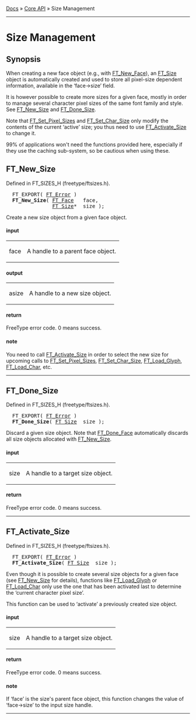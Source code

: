 [Docs](ft2-index.md) &raquo; [Core API](ft2-toc.md#core-api) &raquo; Size Management

-------------------------------


# Size Management

## Synopsis

When creating a new face object (e.g., with <a href="../ft2-base_interface/#ft_new_face">FT_New_Face</a>), an <a href="../ft2-base_interface/#ft_size">FT_Size</a> object is automatically created and used to store all pixel-size dependent information, available in the &lsquo;face-&gt;size&rsquo; field.

It is however possible to create more sizes for a given face, mostly in order to manage several character pixel sizes of the same font family and style. See <a href="../ft2-sizes_management/#ft_new_size">FT_New_Size</a> and <a href="../ft2-sizes_management/#ft_done_size">FT_Done_Size</a>.

Note that <a href="../ft2-base_interface/#ft_set_pixel_sizes">FT_Set_Pixel_Sizes</a> and <a href="../ft2-base_interface/#ft_set_char_size">FT_Set_Char_Size</a> only modify the contents of the current &lsquo;active&rsquo; size; you thus need to use <a href="../ft2-sizes_management/#ft_activate_size">FT_Activate_Size</a> to change it.

99% of applications won't need the functions provided here, especially if they use the caching sub-system, so be cautious when using these.

## FT_New_Size

Defined in FT_SIZES_H (freetype/ftsizes.h).

<pre>
  FT_EXPORT( <a href="../ft2-basic_types/#ft_error">FT_Error</a> )
  <b>FT_New_Size</b>( <a href="../ft2-base_interface/#ft_face">FT_Face</a>   face,
               <a href="../ft2-base_interface/#ft_size">FT_Size</a>*  size );
</pre>


Create a new size object from a given face object.

<h4>input</h4>
<table class="fields">
<tr><td class="val" id="face">face</td><td class="desc">

A handle to a parent face object.
</td></tr>
</table>

<h4>output</h4>
<table class="fields">
<tr><td class="val" id="asize">asize</td><td class="desc">

A handle to a new size object.
</td></tr>
</table>

<h4>return</h4>

FreeType error code. 0&nbsp;means success.

<h4>note</h4>

You need to call <a href="../ft2-sizes_management/#ft_activate_size">FT_Activate_Size</a> in order to select the new size for upcoming calls to <a href="../ft2-base_interface/#ft_set_pixel_sizes">FT_Set_Pixel_Sizes</a>, <a href="../ft2-base_interface/#ft_set_char_size">FT_Set_Char_Size</a>, <a href="../ft2-base_interface/#ft_load_glyph">FT_Load_Glyph</a>, <a href="../ft2-base_interface/#ft_load_char">FT_Load_Char</a>, etc.

<hr />

## FT_Done_Size

Defined in FT_SIZES_H (freetype/ftsizes.h).

<pre>
  FT_EXPORT( <a href="../ft2-basic_types/#ft_error">FT_Error</a> )
  <b>FT_Done_Size</b>( <a href="../ft2-base_interface/#ft_size">FT_Size</a>  size );
</pre>


Discard a given size object. Note that <a href="../ft2-base_interface/#ft_done_face">FT_Done_Face</a> automatically discards all size objects allocated with <a href="../ft2-sizes_management/#ft_new_size">FT_New_Size</a>.

<h4>input</h4>
<table class="fields">
<tr><td class="val" id="size">size</td><td class="desc">

A handle to a target size object.
</td></tr>
</table>

<h4>return</h4>

FreeType error code. 0&nbsp;means success.

<hr />

## FT_Activate_Size

Defined in FT_SIZES_H (freetype/ftsizes.h).

<pre>
  FT_EXPORT( <a href="../ft2-basic_types/#ft_error">FT_Error</a> )
  <b>FT_Activate_Size</b>( <a href="../ft2-base_interface/#ft_size">FT_Size</a>  size );
</pre>


Even though it is possible to create several size objects for a given face (see <a href="../ft2-sizes_management/#ft_new_size">FT_New_Size</a> for details), functions like <a href="../ft2-base_interface/#ft_load_glyph">FT_Load_Glyph</a> or <a href="../ft2-base_interface/#ft_load_char">FT_Load_Char</a> only use the one that has been activated last to determine the &lsquo;current character pixel size&rsquo;.

This function can be used to &lsquo;activate&rsquo; a previously created size object.

<h4>input</h4>
<table class="fields">
<tr><td class="val" id="size">size</td><td class="desc">

A handle to a target size object.
</td></tr>
</table>

<h4>return</h4>

FreeType error code. 0&nbsp;means success.

<h4>note</h4>

If &lsquo;face&rsquo; is the size's parent face object, this function changes the value of &lsquo;face-&gt;size&rsquo; to the input size handle.

<hr />

